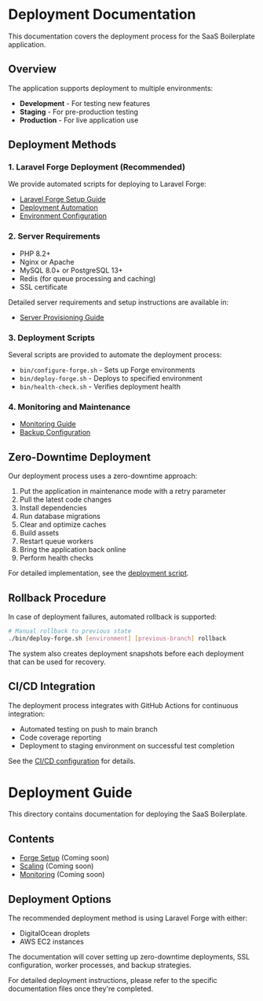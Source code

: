
# Deployment Documentation

This documentation covers the deployment process for the SaaS Boilerplate application.

## Overview

The application supports deployment to multiple environments:

- **Development** - For testing new features
- **Staging** - For pre-production testing
- **Production** - For live application use

## Deployment Methods

### 1. Laravel Forge Deployment (Recommended)

We provide automated scripts for deploying to Laravel Forge:

- [Laravel Forge Setup Guide](forge-setup.md)
- [Deployment Automation](automation.md)
- [Environment Configuration](automation.md#environment-configuration)

### 2. Server Requirements

- PHP 8.2+
- Nginx or Apache
- MySQL 8.0+ or PostgreSQL 13+
- Redis (for queue processing and caching)
- SSL certificate

Detailed server requirements and setup instructions are available in:
- [Server Provisioning Guide](server-provisioning.md)

### 3. Deployment Scripts

Several scripts are provided to automate the deployment process:

- `bin/configure-forge.sh` - Sets up Forge environments
- `bin/deploy-forge.sh` - Deploys to specified environment
- `bin/health-check.sh` - Verifies deployment health

### 4. Monitoring and Maintenance

- [Monitoring Guide](monitoring.md)
- [Backup Configuration](backup-config.sh)

## Zero-Downtime Deployment

Our deployment process uses a zero-downtime approach:

1. Put the application in maintenance mode with a retry parameter
2. Pull the latest code changes
3. Install dependencies
4. Run database migrations
5. Clear and optimize caches
6. Build assets
7. Restart queue workers
8. Bring the application back online
9. Perform health checks

For detailed implementation, see the [deployment script](deploy-script.sh).

## Rollback Procedure

In case of deployment failures, automated rollback is supported:

```bash
# Manual rollback to previous state
./bin/deploy-forge.sh [environment] [previous-branch] rollback
```

The system also creates deployment snapshots before each deployment that can be used for recovery.

## CI/CD Integration

The deployment process integrates with GitHub Actions for continuous integration:

- Automated testing on push to main branch
- Code coverage reporting
- Deployment to staging environment on successful test completion

See the [CI/CD configuration](../.github/workflows/tests.yml) for details.

# Deployment Guide

This directory contains documentation for deploying the SaaS Boilerplate.

## Contents

- [Forge Setup](forge-setup.md) (Coming soon)
- [Scaling](scaling.md) (Coming soon)
- [Monitoring](monitoring.md) (Coming soon)

## Deployment Options

The recommended deployment method is using Laravel Forge with either:
- DigitalOcean droplets
- AWS EC2 instances

The documentation will cover setting up zero-downtime deployments, SSL configuration, worker processes, and backup strategies.

For detailed deployment instructions, please refer to the specific documentation files once they're completed.

